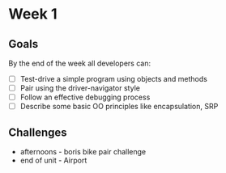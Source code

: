 # Week 1 

## Goals
By the end of the week all developers can:

* [ ] Test-drive a simple program using objects and methods
* [ ] Pair using the driver-navigator style
* [ ] Follow an effective debugging process
* [ ] Describe some basic OO principles like encapsulation, SRP

## Challenges 
* afternoons - boris bike pair challenge
* end of unit - Airport

